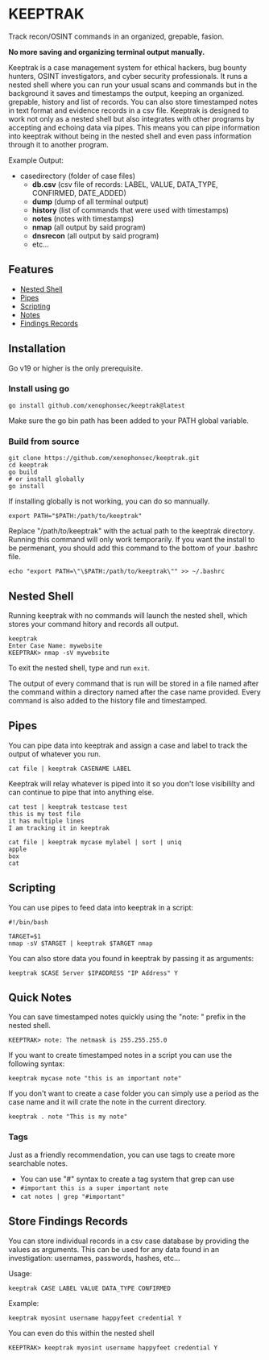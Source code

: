 # KEEPTRAK

Track recon/OSINT commands in an organized, grepable, fasion.

**No more saving and organizing terminal output manually.**

Keeptrak is a case management system for ethical hackers, bug bounty hunters, OSINT investigators, and cyber security professionals. It runs a nested shell where you can run your usual scans and commands but in the background it saves and timestamps the output, keeping an organized. grepable, history and list of records. You can also store timestamped notes in text format and evidence records in a csv file. Keeptrak is designed to work not only as a nested shell but also integrates with other programs by accepting and echoing data via pipes. This means you can pipe information into keeptrak without being in the nested shell and even pass information through it to another program. 

Example Output:
- casedirectory (folder of case files)
  - **db.csv** (csv file of records: LABEL, VALUE, DATA_TYPE, CONFIRMED, DATE_ADDED)
  - **dump** (dump of all terminal output)
  - **history** (list of commands that were used with timestamps)
  - **notes** (notes with timestamps)
  - **nmap** (all output by said program)
  - **dnsrecon** (all output by said program)
  - etc...


## Features

- [Nested Shell](#nested-shell)
- [Pipes](#pipes)
- [Scripting](#scripting)
- [Notes](#quick-notes)
- [Findings Records](#store-findings-records)

## Installation

Go v19 or higher is the only prerequisite.

### Install using go

```
go install github.com/xenophonsec/keeptrak@latest
```

Make sure the go bin path has been added to your PATH global variable.

### Build from source

```
git clone https://github.com/xenophonsec/keeptrak.git
cd keeptrak
go build
# or install globally
go install
```

If installing globally is not working, you can do so mannually.

```
export PATH="$PATH:/path/to/keeptrak"
```
Replace "/path/to/keeptrak" with the actual path to the keeptrak directory.
Running this command will only work temporarily. If you want the install to be permenant, you should add this command to the bottom of your .bashrc file.
```
echo "export PATH=\"\$PATH:/path/to/keeptrak\"" >> ~/.bashrc
```

## Nested Shell

Running keeptrak with no commands will launch the nested shell, which stores your command hitory and records all output.

```
keeptrak
Enter Case Name: mywebsite
KEEPTRAK> nmap -sV mywebsite
```

To exit the nested shell, type and run `exit`.

The output of every command that is run will be stored in a file named after the command within a directory named after the case name provided.
Every command is also added to the history file and timestamped.

## Pipes

You can pipe data into keeptrak and assign a case and label to track the output of whatever you run.
```
cat file | keeptrak CASENAME LABEL
```

Keeptrak will relay whatever is piped into it so you don't lose visibililty and can continue to pipe that into anything else.
```
cat test | keeptrak testcase test
this is my test file
it has multiple lines
I am tracking it in keeptrak
```
```
cat file | keeptrak mycase mylabel | sort | uniq
apple
box
cat
```

## Scripting

You can use pipes to feed data into keeptrak in a script:
```
#!/bin/bash

TARGET=$1
nmap -sV $TARGET | keeptrak $TARGET nmap
```

You can also store data you found in keeptrak by passing it as arguments:
```
keeptrak $CASE Server $IPADDRESS "IP Address" Y
```

## Quick Notes

You can save timestamped notes quickly using the "note: " prefix in the nested shell.

```
KEEPTRAK> note: The netmask is 255.255.255.0
```

If you want to create timestamped notes in a script you can use the following syntax:
```
keeptrak mycase note "this is an important note"
```

If you don't want to create a case folder you can simply use a period as the case name and it will crate the note in the current directory.

```
keeptrak . note "This is my note"
```

### Tags

Just as a friendly recommendation, you can use tags to create more searchable notes.

- You can use "#" syntax to create a tag system that grep can use
- `#important this is a super important note`
- `cat notes | grep "#important"`

## Store Findings Records

You can store individual records in a csv case database by providing the values as arguments.
This can be used for any data found in an investigation: usernames, passwords, hashes, etc...

Usage:
```
keeptrak CASE LABEL VALUE DATA_TYPE CONFIRMED
```
Example:
```
keeptrak myosint username happyfeet credential Y
```

You can even do this within the nested shell
```
KEEPTRAK> keeptrak myosint username happyfeet credential Y
```

